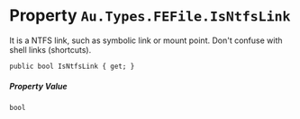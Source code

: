 # Property `Au.Types.FEFile.IsNtfsLink`

It is a NTFS link, such as symbolic link or mount point. Don't confuse with shell links (shortcuts).

```
public bool IsNtfsLink { get; }
```

##### Property Value

`bool`